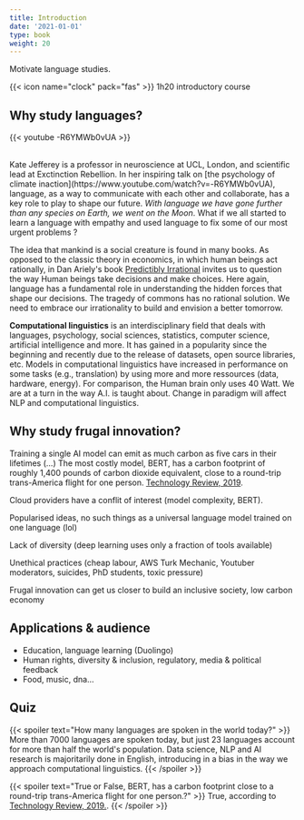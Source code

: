 ```yaml
---
title: Introduction
date: '2021-01-01'
type: book
weight: 20
---
```


Motivate language studies.

<!--more-->

{{< icon name="clock" pack="fas" >}} 1h20 introductory course

## Why study languages? 

{{< youtube -R6YMWb0vUA >}}

<br> 
Kate Jefferey is a professor in neuroscience at UCL, London, and scientific lead at Exctinction Rebellion. In her inspiring talk on [the psychology of climate inaction](https://www.youtube.com/watch?v=-R6YMWb0vUA), language, as a way to communicate with each other and collaborate, has a key role to play to shape our future. <i>With language we have gone further than any species on Earth, we went on the Moon</i>. What if we all started to learn a language with empathy and used language to fix some of our most urgent problems ?

The idea that mankind is a social creature is found in many books. As opposed to the classic theory in economics, in which human beings act rationally, in Dan Ariely's book [Predictibly Irrational](https://predictablyirrational.com/) invites us to question the way Human beings take decisions and make choices. Here again, language has a fundamental role in understanding the hidden forces that shape our decisions. The tragedy of commons has no rational solution. We need to embrace our irrationality to build and envision a better tomorrow.

<b>Computational linguistics</b> is an interdisciplinary field that deals with languages, psychology, social sciences, statistics, computer science, artificial intelligence and more. It has gained in a popularity since the beginning and recently due to the release of datasets, open source libraries, etc. Models in computational linguistics have increased in performance on some tasks (e.g., translation) by using more and more ressources (data, hardware, energy). For comparison, the Human brain only uses 40 Watt. We are at a turn in the way A.I. is taught about. Change in paradigm will affect NLP and computational linguistics.

## Why study frugal innovation?

Training a single AI model can emit as much carbon as five cars in their lifetimes (...) The most costly model, BERT, has a carbon footprint of roughly 1,400 pounds of carbon dioxide equivalent, close to a round-trip trans-America flight for one person. [Technology Review, 2019](https://www.technologyreview.com/2019/06/06/239031/training-a-single-ai-model-can-emit-as-much-carbon-as-five-cars-in-their-lifetimes/). 

Cloud providers have a conflit of interest (model complexity, BERT).

Popularised ideas, no such things as a universal language model trained on one language (lol)

Lack of diversity (deep learning uses only a fraction of tools available)

Unethical practices (cheap labour, AWS Turk Mechanic, Youtuber moderators, suicides, PhD students, toxic pressure)

Frugal innovation can get us closer to build an inclusive society, low carbon economy

## Applications & audience

- Education, language learning (Duolingo)
- Human rights, diversity & inclusion, regulatory, media & political feedback
- Food, music, dna…

## Quiz

{{< spoiler text="How many languages are spoken in the world today?" >}}
More than 7000 languages are spoken today, but just 23 languages account for more than half the world's population. Data science, NLP and AI research is majoritarily done in English, introducing in a bias in the way we approach computational linguistics.
{{< /spoiler >}}

{{< spoiler text="True or False, BERT, has a carbon footprint close to a round-trip trans-America flight for one person.?" >}}
True, according to [Technology Review, 2019.](https://www.technologyreview.com/2019/06/06/239031/training-a-single-ai-model-can-emit-as-much-carbon-as-five-cars-in-their-lifetimes/).
{{< /spoiler >}}
